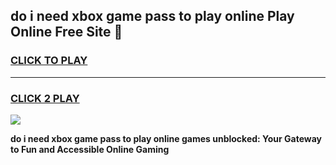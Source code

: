
## do i need xbox game pass to play online Play Online Free Site 👋
<h3>
<a href="https://download.freeplayer.one?title=do_i_need_xbox_game_pass_to_play_online&ref=21F">CLICK TO PLAY</a></h3>
<hr>

<h3>
<a href="https://download.freeplayer.one?title=do_i_need_xbox_game_pass_to_play_online&ref=21F">CLICK 2 PLAY</a>
  
</h3>

<a href="https://download.freeplayer.one?title=do_i_need_xbox_game_pass_to_play_online&ref=21F"><img src="https://cdnb.artstation.com/p/assets/images/images/032/539/853/original/anto-thomas-button-gif.gif"></a>


**do i need xbox game pass to play online games unblocked: Your Gateway to Fun and Accessible Online Gaming**
